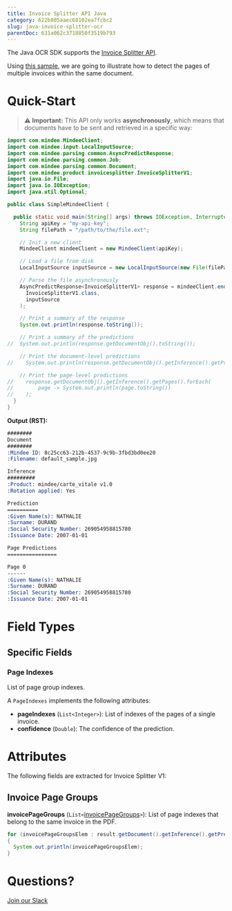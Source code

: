 ```yaml
---
title: Invoice Splitter API Java
category: 622b805aaec68102ea7fcbc2
slug: java-invoice-splitter-ocr
parentDoc: 631a062c3718850f3519b793
---
```

The Java OCR SDK supports the [Invoice Splitter API](https://platform.mindee.com/mindee/invoice_splitter).

Using [this sample](https://github.com/mindee/client-lib-test-data/blob/main/products/invoice_splitter/default_sample.pdf), we are going to illustrate how to detect the pages of multiple invoices within the same document.

# Quick-Start

> **⚠️ Important:** This API only works **asynchronously**, which means that documents have to be sent and retrieved in a specific way:

```java
import com.mindee.MindeeClient;
import com.mindee.input.LocalInputSource;
import com.mindee.parsing.common.AsyncPredictResponse;
import com.mindee.parsing.common.Job;
import com.mindee.parsing.common.Document;
import com.mindee.product.invoicesplitter.InvoiceSplitterV1;
import java.io.File;
import java.io.IOException;
import java.util.Optional;

public class SimpleMindeeClient {

  public static void main(String[] args) throws IOException, InterruptedException {
    String apiKey = "my-api-key";
    String filePath = "/path/to/the/file.ext";

    // Init a new client
    MindeeClient mindeeClient = new MindeeClient(apiKey);

    // Load a file from disk
    LocalInputSource inputSource = new LocalInputSource(new File(filePath));

    // Parse the file asynchronously
    AsyncPredictResponse<InvoiceSplitterV1> response = mindeeClient.enqueueAndParse(
      InvoiceSplitterV1.class,
      inputSource
    );

    // Print a summary of the response
    System.out.println(response.toString());

    // Print a summary of the predictions
//  System.out.println(response.getDocumentObj().toString());

    // Print the document-level predictions
//    System.out.println(response.getDocumentObj().getInference().getPrediction().toString());

    // Print the page-level predictions
//    response.getDocumentObj().getInference().getPages().forEach(
//        page -> System.out.println(page.toString())
//    );
  }
}
```

**Output (RST):**

```rst
########
Document
########
:Mindee ID: 8c25cc63-212b-4537-9c9b-3fbd3bd0ee20
:Filename: default_sample.jpg

Inference
#########
:Product: mindee/carte_vitale v1.0
:Rotation applied: Yes

Prediction
==========
:Given Name(s): NATHALIE
:Surname: DURAND
:Social Security Number: 269054958815780
:Issuance Date: 2007-01-01

Page Predictions
================

Page 0
------
:Given Name(s): NATHALIE
:Surname: DURAND
:Social Security Number: 269054958815780
:Issuance Date: 2007-01-01
```

# Field Types

## Specific Fields

### Page Indexes

List of page group indexes.

A `PageIndexes` implements the following attributes:

- **pageIndexes** (`List<Integer>`): List of indexes of the pages of a single invoice.
- **confidence** (`Double`): The confidence of the prediction.

# Attributes

The following fields are extracted for Invoice Splitter V1:

## Invoice Page Groups

**invoicePageGroups** (`List<`[invoicePageGroups](#page-indexes)`>`): List of page indexes that belong to the same invoice in the PDF.

```java
for (invoicePageGroupsElem : result.getDocument().getInference().getPrediction().getInvoicePageGroups())
{
  System.out.println(invoicePageGroupsElem);
}
```

# Questions?

[Join our Slack](https://join.slack.com/t/mindee-community/shared_invite/zt-2d0ds7dtz-DPAF81ZqTy20chsYpQBW5g)

